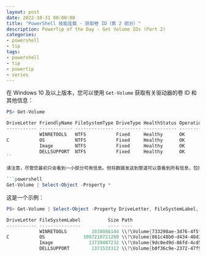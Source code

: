 ```yaml
---
layout: post
date: 2022-10-31 00:00:00
title: "PowerShell 技能连载 - 获取卷 ID（第 2 部分）"
description: PowerTip of the Day - Get Volume IDs (Part 2)
categories:
- powershell
- tip
tags:
- powershell
- tip
- powertip
- series
---
```

在 Windows 10 及以上版本，您可以使用 `Get-Volume` 获取有关驱动器的卷 ID 和其他信息：

```powershell
PS> Get-Volume

DriveLetter FriendlyName FileSystemType DriveType HealthStatus OperationalStatus SizeRemaining      Size
----------- ------------ -------------- --------- ------------ ----------------- -------------      ----
            WINRETOOLS   NTFS           Fixed     Healthy      OK                    315.58 MB    990 MB
C           OS           NTFS           Fixed     Healthy      OK                    154.79 GB 938.04 GB
            Image        NTFS           Fixed     Healthy      OK                    107.91 MB   12.8 GB
            DELLSUPPORT  NTFS           Fixed     Healthy      OK                    354.46 MB   1.28 GB
``

请注意，尽管您最初只会看到一小部分可用信息。但将数据发送到管道可以查看到所有信息，包括卷 ID：

```powershell
Get-Volume | Select-Object -Property *
```

这是一个示例：

```powershell
PS> Get-Volume | Select-Object -Property DriveLetter, FileSystemLabel, Size, Path

DriveLetter FileSystemLabel          Size Path
----------- ---------------          ---- ----
            WINRETOOLS         1038086144 \\?\Volume{733298ae-3d76-4f5f-acc4-50fdca0c6401}\
C           OS              1007210721280 \\?\Volume{861c48b0-d434-48d3-995a-0573c1336eb7}\
            Image             13739487232 \\?\Volume{9dc0ed9d-86fd-4cd5-9ed8-3249f57720ad}\
            DELLSUPPORT        1371533312 \\?\Volume{b0f36c9e-2372-47f9-8b84-cdf65447c9c6}\
```

<!--本文国际来源：[Get Volume IDs (Part 2)](https://community.idera.com/database-tools/powershell/powertips/b/tips/posts/get-volume-ids-part-2)-->

